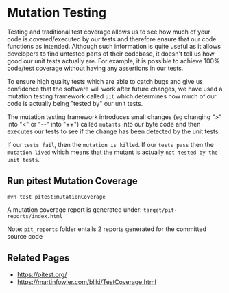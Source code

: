 # Mutation Testing
Testing and traditional test coverage allows us to see how much of your code is covered/executed by our tests and therefore ensure that our code functions as intended. Although such information is 
quite useful as it allows developers to find untested parts of their codebase, it doesn't tell us how good our unit tests actually are. For example, it is possible to achieve 100% code/test coverage without having any assertions in our tests.  

To ensure high quality tests which are able to catch bugs and give us confidence that the software will work after future changes, we have used a mutation testing framework called `pit` which determines how much of our code is actually being "tested by" our unit tests. 

The mutation testing framework introduces small changes (eg changing ">" into "<" or "--" into "++") called `mutants` into our byte code and then executes our tests to see if the change has been detected by the unit tests.

If our `tests fail`, then the `mutation is killed`. 
If our `tests pass` then the `mutation lived` which means that the mutant is actually `not tested by the unit tests`.


## Run pitest Mutation Coverage 
 `mvn test pitest:mutationCoverage`
 
A mutation coverage report is generated under: `target/pit-reports/index.html`

Note: `pit_reports` folder entails 2 reports generated for the committed source code

## Related Pages
 * https://pitest.org/
 * https://martinfowler.com/bliki/TestCoverage.html
